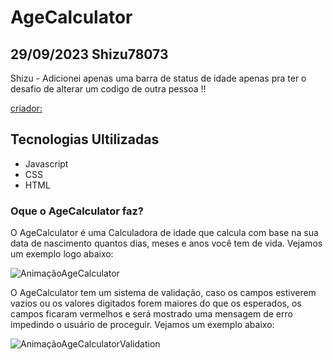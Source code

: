 # AgeCalculator

## 29/09/2023 Shizu78073
Shizu - Adicionei apenas uma barra de status de idade apenas pra ter o desafio de alterar um codigo de outra pessoa !! 


[criador: ](https://github.com/GabrielBastos019)


## Tecnologias Ultilizadas

- Javascript
- CSS
- HTML

### Oque o AgeCalculator faz?

O AgeCalculator é uma Calculadora de idade que calcula com base na sua data de nascimento quantos dias, meses e anos você tem de vida. Vejamos um exemplo logo abaixo:

![AnimaçãoAgeCalculator](https://github.com/GabrielBastos019/AgeCalculator/assets/129820288/3e7d9dec-ab63-47ca-a365-a35026f60223)

O AgeCalculator tem um sistema de validação, caso os campos estiverem vazios ou os valores digitados forem maiores do que os esperados, os campos ficaram vermelhos
e será mostrado uma mensagem de erro impedindo o usuário de proceguir. Vejamos um exemplo abaixo: 

![AnimaçãoAgeCalculatorValidation](https://github.com/GabrielBastos019/AgeCalculator/assets/129820288/ea6df81e-d8f4-477f-8f0b-b7f5b00734ac)



